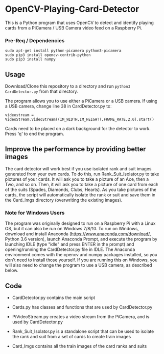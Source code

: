 # OpenCV-Playing-Card-Detector

This is a Python program that uses OpenCV to detect and identify playing cards from a PiCamera / USB Camera video feed on a Raspberry Pi.

### Pre-Req / Dependencies

```
sudo apt-get install python-picamera python3-picamera
sudo pip3 install opencv-contrib-python
sudo pip3 install numpy
```

## Usage

Download/Clone this repository to a directory and run `python3 CardDetector.py` from that directory. 

The program allows you to use either a PiCamera or a USB camera. If using a USB camera, change line 38 in CardDetector.py to:
```
videostream = VideoStream.VideoStream((IM_WIDTH,IM_HEIGHT),FRAME_RATE,2,0).start()
```
Cards need to be placed on a dark background for the detector to work. Press 'q' to end the program.

## Improve the performance by providing better images

The card detector will work best if you use isolated rank and suit images generated from your own cards. To do this, run Rank_Suit_Isolator.py to take pictures of your cards. It will ask you to take a picture of an Ace, then a Two, and so on. Then, it will ask you to take a picture of one card from each of the suits (Spades, Diamonds, Clubs, Hearts). As you take pictures of the cards, the script will automatically isolate the rank or suit and save them in the Card_Imgs directory (overwriting the existing images).

### Note for Windows Users

The program was originally designed to run on a Raspberry Pi with a Linux OS, but it can also be run on Windows 7/8/10. To run on Windows, download and install Anaconda (https://www.anaconda.com/download/, Python 3.6 version), launch Anaconda Prompt, and execute the program by launching IDLE (type "idle" and press ENTER in the prompt) and opening/running the CardDetector.py file in IDLE. The Anaconda environment comes with the opencv and numpy packages installed, so you don't need to install those yourself. If you are running this on Windows, you will also need to change the program to use a USB camera, as described below.


## Code

- CardDetector.py contains the main script

- Cards.py has classes and functions that are used by CardDetector.py

- PiVideoStream.py creates a video stream from the PiCamera, and is used by CardDetector.py

- Rank_Suit_Isolator.py is a standalone script that can be used to isolate the rank and suit from a set of cards to create train images

- Card_Imgs contains all the train images of the card ranks and suits



